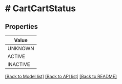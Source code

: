 # # CartCartStatus


## Properties 



| Value |
------------ | 
UNKNOWN|&quot;UNKNOWN&quot;
ACTIVE|&quot;ACTIVE&quot;
INACTIVE|&quot;INACTIVE&quot;

[[Back to Model list]](../../README.md#models) [[Back to API list]](../../README.md#endpoints) [[Back to README]](../../README.md)

